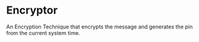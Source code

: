# Encryptor
An Encryption Technique that encrypts the message and generates the pin from the current system time.
